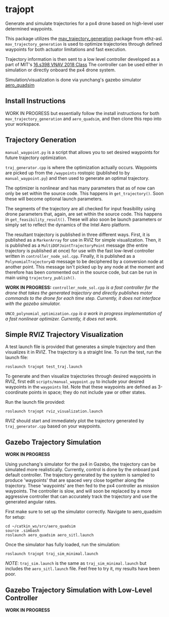 # trajopt

Generate and simulate trajectories for a px4 drone based on high-level user determined waypoints.

This package utilizes the [mav_trajectory_generation](https://github.com/ethz-asl/mav_trajectory_generation) package from ethz-asl.
``mav_trajectory_generation`` is used to optimize trajectories through defined waypoints for both actuator limitations and fast execution.

Trajectory information is then sent to a low level controller developed as a part of MIT's [16.s398 VNAV 2018 Class](https://github.mit.edu/VNAV2018)
The controller can be used either in simulation or directly onboard the px4 drone system.

Simulation/visualization is done via yunchang's gazebo simulator [aero_quadsim](https://github.mit.edu/yunchang/aero_quadsim)


## Install Instructions

WORK IN PROGRESS but essentially follow the install instructions for both ```mav_trajectory_generation``` and ```aero_quadsim```, and then clone this repo into your workspace.


## Trajectory Generation

``manual_waypoint.py`` is a script that allows you to set desired waypoints for future trajectory optimization.

``traj_generator.cpp`` is where the optimization actually occurs. Waypoints are picked up from the ```/waypoints``` rostopic (published to by ```manual_waypoint.py```) and then used to generate an optimal trajectory.

The optimizer is nonlinear and has many parameters that as of now can only be set within the source code. This happens in ```get_trajectory()```. Soon these will become optional launch parameters.

The segments of the trajectory are all checked for input feasibility using drone parameters that, again, are set within the source code. This happens in ```get_feasibility_result()```. These will also soon be launch parameters or simply set to reflect the dynamics of the Intel Aero platform.

The resultant trajectory is published in three different ways. First, it is published as a ```MarkerArray``` for use in RVIZ for simple visualization. Then, it is published as a ```MultiDOFJointTrajectoryPoint``` message (the entire trajectory is published at once) for use with the fast low-level controller written in ```controller_node_sol.cpp```. Finally, it is published as a ```PolynomialTrajectory4D``` message to be deciphered by a conversion node at another point. This message isn't picked up by any node at the moment and therefore has been commented out in the source code, but can be run in main using ```trajectory_publish()```.

**WORK IN PROGRESS:**
``controller_node_sol.cpp`` *is a fast controller for the drone that takes the generated trajectory and directly publishes motor commands to the drone for each time step. Currently, it does not interface with the gazebo simulator.*

``UNCO_polynomial_optimization.cpp`` *is a work in progress implementation of a fast nonlinear optimizer. Currently, it does not work.*


## Simple RVIZ Trajectory Visualization

A test launch file is provided that generates a simple trajectory and then visualizes it in RVIZ. The trajectory is a straight line. To run the test, run the launch file:
```
roslaunch trajopt test_traj.launch
```

To generate and then visualize trajectories through desired waypoints in RVIZ, first edit ```scripts/manual_waypoint.py``` to include your desired waypoints in the ```waypoints``` list. Note that these waypoints are defined as 3-coordinate points in space; they do not include yaw or other states.

Run the launch file provided:
```
roslaunch trajopt rviz_visualization.launch
```

RVIZ should start and immediately plot the trajectory generated by ```traj_generator.cpp``` based on your waypoints.


## Gazebo Trajectory Simulation

**WORK IN PROGRESS**

Using yunchang's simulator for the px4 in Gazebo, the trajectory can be simulated more realistically. Currently, control is done by the onboard px4 default controller. The trajectory generated by the system is sampled to produce 'waypoints' that are spaced very close together along the trajectory. These 'waypoints' are then fed to the px4 controller as mission waypoints. The controller is slow, and will soon be replaced by a more aggressive controller that can accurately track the trajectory and use the generated angular rates.

First make sure to set up the simulator correctly. Navigate to aero_quadsim for setup:
```
cd ~/catkin_ws/src/aero_quadsim
source .simbash
roslaunch aero_quadsim aero_sitl.launch
```

Once the simulator has fully loaded, run the simulation:
```
roslaunch trajopt traj_sim_minimal.launch
```

*NOTE*: ```traj_sim.launch``` is the same as ```traj_sim_minimal.launch``` but includes the ```aero_sitl.launch``` file. Feel free to try it, my results have been poor.


## Gazebo Trajectory Simulation with Low-Level Controller

**WORK IN PROGRESS**
